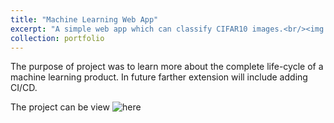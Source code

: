 ```yaml
---
title: "Machine Learning Web App"
excerpt: "A simple web app which can classify CIFAR10 images.<br/><img src='/images/500x300.png'>"
collection: portfolio
---
```


The purpose of project was to learn more about the complete life-cycle of a machine learning product. In future farther extension will include adding CI/CD.

The project can be view ![here](something)
